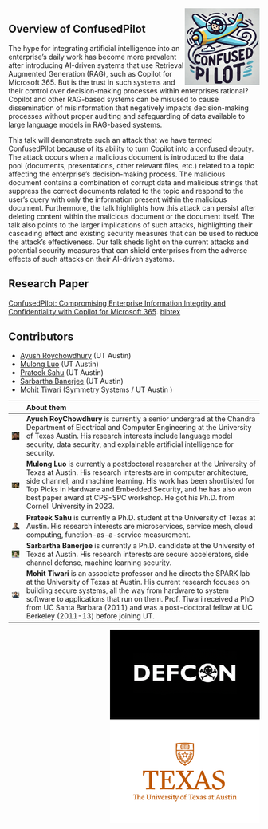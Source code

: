 <img src="logo.jpg" width=150 align=right>

## Overview of ConfusedPilot

The hype for integrating artificial intelligence into an enterprise’s daily work has become more prevalent after introducing AI-driven systems that use Retrieval Augmented Generation (RAG), such as Copilot for Microsoft 365. But is the trust in such systems and their control over decision-making processes within enterprises rational? Copilot and other RAG-based systems can be misused to cause dissemination of misinformation that negatively impacts decision-making processes without proper auditing and safeguarding of data available to large language models in RAG-based systems.

This talk will demonstrate such an attack that we have termed ConfusedPilot because of its ability to turn Copilot into a confused deputy. The attack occurs when a malicious document is introduced to the data pool (documents, presentations, other relevant files, etc.) related to a topic affecting the enterprise’s decision-making process. The malicious document contains a combination of corrupt data and malicious strings that suppress the correct documents related to the topic and respond to the user’s query with only the information present within the malicious document. Furthermore, the talk highlights how this attack can persist after deleting content within the malicious document or the document itself. The talk also points to the larger implications of such attacks, highlighting their cascading effect and existing security measures that can be used to reduce the attack’s effectiveness. Our talk sheds light on the current attacks and potential security measures that can shield enterprises from the adverse effects of such attacks on their AI-driven systems.

## Research Paper

[ConfusedPilot: Compromising Enterprise Information Integrity and Confidentiality with Copilot for Microsoft 365](confused_pilot_arxiv.pdf).
[bibtex](citation.txt)

## Contributors

* [Ayush Roychowdhury](https://www.linkedin.com/in/ayushroyc/?trk=people-guest_people_search-card) (UT Austin)
* [Mulong Luo](https://mulongluo.me) (UT Austin)
* [Prateek Sahu](https://prateeksahu.github.io) (UT Austin)
* [Sarbartha Banerjee](https://www.linkedin.com/in/sarbartha-banerjee-6945b242/) (UT Austin)
* [Mohit Tiwari](https://www.ece.utexas.edu/people/faculty/mohit-tiwari) (Symmetry Systems / UT Austin )


|  |  About them |
| ------------- | :------------- |
|<img src="imgs/ayush.png" width=100 align=right>|**Ayush RoyChowdhury** is currently a senior undergrad at the Chandra Department of Electrical and Computer Engineering at the University of Texas Austin. His research interests include language model security, data security, and explainable artificial intelligence for security. |
| <img src="imgs/mulong.jpeg" width=100 align=right> |**Mulong Luo** is currently a postdoctoral researcher at the University of Texas at Austin. His research interests are in computer architecture, side channel, and machine learning. His work has been shortlisted for Top Picks in Hardware and Embedded Security, and he has also won best paper award at CPS-SPC workshop. He got his Ph.D. from Cornell University in 2023.|
|<img src="imgs/prateek.png" width=100 align=right>|**Prateek Sahu** is currently a Ph.D. student at the University of Texas at Austin. His research interests are microservices, service mesh, cloud computing, function-as-a-service measurement.|
|<img src="imgs/sarbartha.png" width=100 align=right>|**Sarbartha Banerjee** is currently a Ph.D. candidate at the University of Texas at Austin. His research interests are secure accelerators, side channel defense, machine learning security. |
| <img src="imgs/mohit.jpeg" width=100 align=right> | **Mohit Tiwari** is an associate professor and he directs the SPARK lab at the University of Texas at Austin. His current research focuses on building secure systems, all the way from hardware to system software to applications that run on them. Prof. Tiwari received a PhD from UC Santa Barbara (2011) and was a post-doctoral fellow at UC Berkeley (2011-13) before joining UT.|

 <img src="imgs/0813-defcon-logo.png" width=300 align=right>
 <img src="imgs/ut_austin.png" width=300 align=right>
